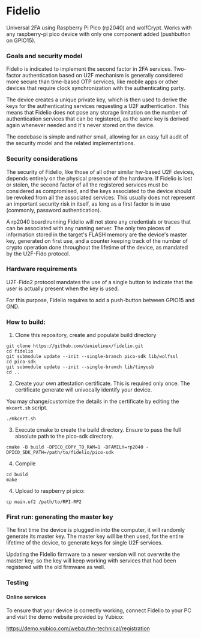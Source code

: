 # Fidelio

Universal 2FA using Raspberry Pi Pico (rp2040) and wolfCrypt. Works with any
raspberry-pi pico device with only one component added (pushbutton on GPIO15).


### Goals and security model

Fidelio is indicated to implement the second factor in 2FA services. Two-factor
authentication based on U2F mechanism is generally considered more secure than time-based
OTP services, like mobile apps or other devices that require clock synchronization with the
authenticating party.

The device creates a unique private key, which is then used to derive the keys for the
authenticating services requesting a U2F authentication. This means that Fidelio does
not pose any storage limitation on the number of authentication services that can be
registered, as the same key is derived again whenever needed and it's never stored on
the device.

The codebase is simple and rather small, allowing for an easy full audit of the security
model and the related implementations.


### Security considerations

The security of Fidelio, like those of all other similar hw-based U2F devices, depends
entirely on the physical presence of the hardware. If Fidelio is lost or stolen, the second factor of
all the registered services must be considered as compromised, and the keys associated to the device should be
revoked from all the associated services. This usually does not represent an important security risk in itself,
as long as a first factor is in use (commonly, password authentication).

A rp2040 board running Fidelio will not store any credentials or traces that can be associated
with any running server. The only two pieces of information stored in the target's FLASH memory
are the device's master key, generated on first use, and a counter keeping track
of the number of crypto operation done throughout the lifetime of the device, as
mandated by the U2F-Fido protocol. 

### Hardware requirements

U2F-Fido2 protocol mandates the use of a single button to indicate that the user
is actually present when the key is used.

For this purpose, Fidelio requires to add a push-button between GPIO15 and GND.

### How to build:

1. Clone this repository, create and populate build directory

```
git clone https://github.com/danielinux/fidelio.git
cd fidelio
git submodule update --init --single-branch pico-sdk lib/wolfssl 
cd pico-sdk
git submodule update --init --single-branch lib/tinyusb
cd ..

```

2. Create your own attestation certificate.
This is required only once. The certificate generate will univocally identify your
device.

You may change/customize the details in the certificate by editing the `mkcert.sh`
script.

```
./mkcert.sh
```

3. Execute cmake to create the build directory. Ensure to pass the full absolute
path to the pico-sdk directory.

```
cmake -B build -DPICO_COPY_TO_RAM=1 -DFAMILY=rp2040 -DPICO_SDK_PATH=/path/to/fidelio/pico-sdk
```


4. Compile
```
cd build
make
```

4. Upload to raspberry pi pico:
```
cp main.uf2 /path/to/RPI-RP2

```


### First run: generating the master key

The first time the device is plugged in into the computer, it will randomly generate its master key.
The master key will be then used, for the entire lifetime of the device, to generate
keys for single U2F services.

Updating the Fidelio firmware to a newer version will not overwrite the master key,
so the key will keep working with services that had been registered with the old
firmware as well.



### Testing

#### Online services

To ensure that your device is correctly working, connect Fidelio to your PC and
visit the demo website provided by Yubico:

https://demo.yubico.com/webauthn-technical/registration

